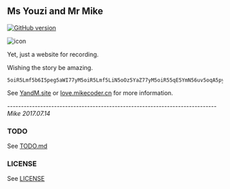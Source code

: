 Ms Youzi and Mr Mike
---

[![GitHub version](https://badge.fury.io/gh/ForYouzi%2FKSBus.svg)](https://badge.fury.io/gh/ForYouzi%2FKSBus)

![icon](./favicon.ico)

Yet, just a website for recording.

Wishing the story be amazing.

```
5oiR5Lmf5b6I5peg5aWI77yM5oiR5Lmf5LiN5oOz5YaZ77yM5oiR55qE5YmN56uv5oqA5pyv5b6I5beu55qE5ZWK44CC44CC44CC
```

See [YandM.site](http://yandm.site) or [love.mikecoder.cn](http://love.mikecoder.cn) for more information.

---------------------------------------------------------------------------- *Mike 2017.07.14*

### TODO
See [TODO.md](./TODO.md)

### LICENSE
See [LICENSE](./LICENSE)
